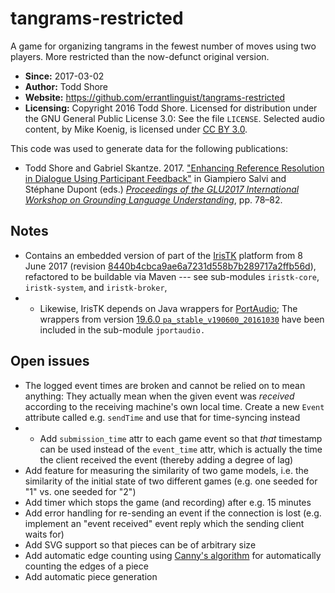 # tangrams-restricted
A game for organizing tangrams in the fewest number of moves using two players. More restricted than the now-defunct original version.

* **Since:** 2017-03-02
* **Author:** Todd Shore
* **Website:**  https://github.com/errantlinguist/tangrams-restricted
* **Licensing:** Copyright 2016 Todd Shore. Licensed for distribution under the GNU General Public License 3.0: See the file `LICENSE`. Selected audio content, by Mike Koenig, is licensed under [CC BY 3.0](https://creativecommons.org/licenses/by/3.0/).

This code was used to generate data for the following publications:

* Todd Shore and Gabriel Skantze. 2017. ["Enhancing Reference Resolution in Dialogue Using Participant Feedback"](http://dx.doi.org/10.21437/GLU.2017-16) in Giampiero Salvi and St&eacute;phane Dupont (eds.) [*Proceedings of the GLU2017 International Workshop on Grounding Language Understanding*](http://dx.doi.org/10.21437/GLU.2017), pp. 78&ndash;82.

## Notes

* Contains an embedded version of part of the [IrisTK](http://www.iristk.net/) platform from 8 June 2017 (revision [8440b4cbca9ae6a7231d558b7b289717a2ffb56d](https://github.com/gabriel-skantze/IrisTK/commit/8440b4cbca9ae6a7231d558b7b289717a2ffb56d)), refactored to be buildable via Maven --- see sub-modules `iristk-core`, `iristk-system`, and `iristk-broker`,
* * Likewise, IrisTK depends on Java wrappers for [PortAudio](http://www.portaudio.com/); The wrappers from version [19.6.0 `pa_stable_v190600_20161030`](https://app.assembla.com/wiki/show/portaudio/pa_stable_v190600_20161030) have been included in the sub-module `jportaudio.`

## Open issues


* The logged event times are broken and cannot be relied on to mean anything: They actually mean when the given event was *received* according to the receiving machine's own local time. Create a new `Event` attribute called e.g. `sendTime` and use that for time-syncing instead
* * Add `submission_time` attr to each game event so that *that* timestamp can be used instead of the `event_time` attr, which is actually the time the client received the event (thereby adding a degree of lag)
* Add feature for measuring the similarity of two game models, i.e. the similarity of the initial state of two different games (e.g. one seeded for "1" vs. one seeded for "2")
* Add timer which stops the game (and recording) after e.g. 15 minutes
* Add error handling for re-sending an event if the connection is lost (e.g. implement an "event received" event reply which the sending client waits for)
* Add SVG support so that pieces can be of arbitrary size
* Add automatic edge counting using [Canny's algorithm](https://en.wikipedia.org/wiki/Canny_edge_detector) for automatically counting the edges of a piece
* Add automatic piece generation 
